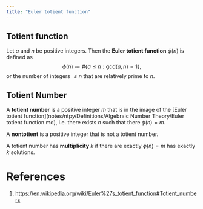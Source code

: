 ```yaml
---
title: "Euler totient function"
---
```


## Totient function
Let $a$ and $n$ be positive integers. Then the **Euler totient function** $\phi(n)$ is defined as
$$
\phi(n)\coloneqq \# \{a\leq n: \text{gcd}(a,n)=1\},
$$
or the number of integers $\leq n$ that are relatively prime to $n$.

## Totient Number
A **totient number** is a positive integer $m$ that is in the image of the [Euler totient function](notes/ntpy/Definitions/Algebraic Number Theory/Euler totient function.md), i.e. there exists $n$ such that there $\phi(n)=m$.

A **nontotient** is a positive integer that is not a totient number.

A totient number has **multiplicity** $k$ if there are exactly $\phi(n)=m$ has exactly $k$ solutions.

# References
1. https://en.wikipedia.org/wiki/Euler%27s_totient_function#Totient_numbers